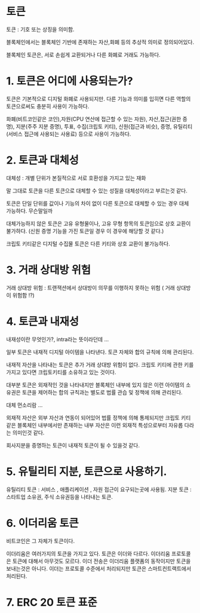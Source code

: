 # 토큰

토큰 : 기호 또는 상징을 의미함.

블록체인에서는 블록체인 기반에 존재하는 자산,화폐 등의 추상적 의미로 정의되어있다.

블록체인 토큰은, 서로 손쉽게 교환되거나 다른 화폐로 거래도 가능하다.

# 1. 토큰은 어디에 사용되는가?
토큰은 기본적으로 디지털 화폐로 사용되지만. 다른 기능과 의미를 입히면 다른 역할의 토큰으로써도 충분히 사용이 가능하다.

화폐(비트코인같은 코인),자원(CPU 연산에 접근할 수 있는 자원),
자산,접근(권한 증명),
지분(주주 지분 증명),
투표,
수집(크립토 키티),
신원(접근과 비슷),
증명,
유틸리티(서비스 접근에 사용되는 사용료) 등으로 사용이 가능하다.

# 2. 토큰과 대체성
대체성 : 개별 단위가 본질적으로 서로 호환성을 가지고 있는 재화

말 그대로 토큰을 다른 토큰으로 대체할 수 있는 성질을 대체성이라고 부르는것 같다.

토큰은 단일 단위를 값이나 기능의 차이 없이 다른 토큰으로 대체할 수 있는 경우 대체 가능하다. 무슨말일까

대체가능하지 않은 토큰은 고유 유형물이나, 고유 무형 항목의 토큰임으로 상호 교환이 불가하다. (신원 증명 기능을 가진 토큰일 경우 이 경우에 해당할 것 같다.)

크립토 키티같은 디지털 수집물 토큰은 다른 키티와 상호 교환이 불가능하다.


# 3. 거래 상대방 위험

거래 상대방 위험 : 트랜잭션에서 상대방이 의무를 이행하지 못하는 위험 ( 거래 상대방이 위험함 !?)

# 4. 토큰과 내재성

내재성이란 무엇인가?, intra라는 뜻이라던데 ...

일부 토큰은 내재적 디지털 아이템을 나타낸다. 토큰 자체와 합의 규칙에 의해 관리된다.

내재적 자산을 나타내는 토큰은 추가 거래 상대방 위험이 없다. 크립토 키티에 관한 키를 가지고 있다면 크립토키티를 소유하고 있는 것이다.

대부분 토큰은 외재적인 것을 나타내지만 블록체인 내부에 있지 않은 이런 아이템의 소유권은 토큰을 제어하는 합의 규칙과는 별도로 법률 관습 및 정책에 의해 관리된다.

대체 먼소리람 ...

외재적 자산은 외부 자산과 연동이 되어있어 법률 정책에 의해 통제되지만 크립토 키티같은 블록체인 내부에서만 존재하는 내부 자산은 이런 외재적 특성으로부터 자유롭 다라는 의미인것 같다.

회사지분을 증명하는 토큰이 내재적 토큰이 될 수 있을것 같다.

# 5. 유틸리티 지분, 토큰으로 사용하기.

유틸리티 토큰 : 서비스 , 애플리케이션 , 자원 접근이 요구되는곳에 사용됨. 
지분 토큰 : 스타트업 소유권, 주식 소유권등을 나타내는 토큰.

# 6. 이더리움 토큰

비트코인은 그 자체가 토큰이다.

이더리움은 여러가지의 토큰을 가지고 있다.  토큰은 이더와 다르다. 이더리움 프로토콜은 토큰에 대해서 아무것도 모르다. 이더 전송은 이더리움 플랫폼의 동작이지만
토큰을 보내는것은 아니다. 이더는 프로토콜 수준에서 처리되지만 토큰은 스마트컨트랙트에서 처리된다.

# 7. ERC 20 토큰 표준

